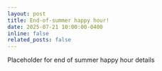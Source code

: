 ```yaml
---
layout: post
title: End-of-summer happy hour!
date: 2025-07-21 10:00:00-0400
inline: false
related_posts: false
---
```


Placeholder for end of summer happy hour details